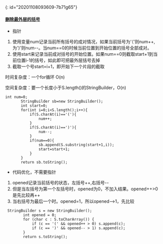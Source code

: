 {: id="20201108093609-7b71g65"}

#### [删除最外层的括号](https://leetcode-cn.com/problems/remove-outermost-parentheses/)

* 指针

1. 使用变量num记录当前所有括号的成对情况，如果当前括号为‘（’则num++,为')'则num--。当num==0的时候当前位置到开始位置的括号全部成对。
2. 使用start来记录当前成对括号的开始位置。如果num==0则截取start+1到当前位置i-1的括号，如此即可把最外层括号去掉
3. 截取一个号start=i+1，即开始下一个片段的截取

时间复杂度：一个for循环 O(n)

空间复杂度：要一个长度小于S.length()的StringBuilder，O(n)

```
int num=0;
       StringBuilder sb=new StringBuilder();
       int start=0;
       for(int i=0;i<S.length();i++){
           if(S.charAt(i)=='('){
               num++;
           }
           if(S.charAt(i)==')'){
               num--;
           }
           if(num==0){
               sb.append(S.substring(start+1,i));
               start=start+1;
           }
       }
       return sb.toString();
```

* 代码优化，不需要指针

1. opened记录当前括号的状态，左括号++,右括号--
2. 但是当左括号为第一个左括号时，opened为0，不加入结果。opened++>0是先比较再++
3. 当右括号为最后一个时。opened=1，所以opened-->1，先比较


```
 StringBuilder s = new StringBuilder();
        int opened = 0;
        for (char c : S.toCharArray()) {
            if (c == '(' && opened++ > 0) s.append(c);
            if (c == ')' && opened-- > 1) s.append(c);
        }
        return s.toString();
```
